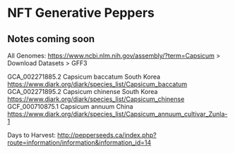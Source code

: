 # NFT Generative Peppers

## Notes coming soon

All Genomes:
https://www.ncbi.nlm.nih.gov/assembly/?term=Capsicum > Download Datasets > GFF3

GCA_002271885.2 Capsicum baccatum South Korea https://www.diark.org/diark/species_list/Capsicum_baccatum
GCA_002271895.2 Capsicum chinense South Korea https://www.diark.org/diark/species_list/Capsicum_chinense
GCF_000710875.1 Capsicum annuum China https://www.diark.org/diark/species_list/Capsicum_annuum_cultivar_Zunla-1

Days to Harvest:
http://pepperseeds.ca/index.php?route=information/information&information_id=14
